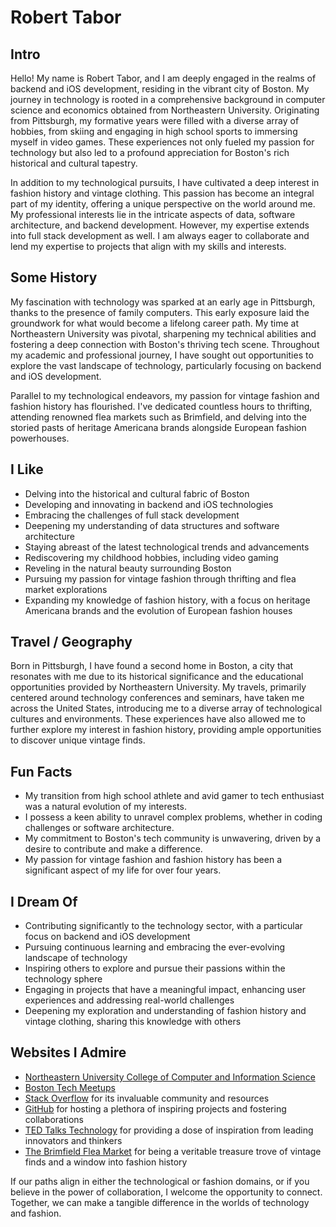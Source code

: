 # Robert Tabor

## Intro

Hello! My name is Robert Tabor, and I am deeply engaged in the realms of backend and iOS development, residing in the vibrant city of Boston. My journey in technology is rooted in a comprehensive background in computer science and economics obtained from Northeastern University. Originating from Pittsburgh, my formative years were filled with a diverse array of hobbies, from skiing and engaging in high school sports to immersing myself in video games. These experiences not only fueled my passion for technology but also led to a profound appreciation for Boston's rich historical and cultural tapestry.

In addition to my technological pursuits, I have cultivated a deep interest in fashion history and vintage clothing. This passion has become an integral part of my identity, offering a unique perspective on the world around me. My professional interests lie in the intricate aspects of data, software architecture, and backend development. However, my expertise extends into full stack development as well. I am always eager to collaborate and lend my expertise to projects that align with my skills and interests.

## Some History

My fascination with technology was sparked at an early age in Pittsburgh, thanks to the presence of family computers. This early exposure laid the groundwork for what would become a lifelong career path. My time at Northeastern University was pivotal, sharpening my technical abilities and fostering a deep connection with Boston's thriving tech scene. Throughout my academic and professional journey, I have sought out opportunities to explore the vast landscape of technology, particularly focusing on backend and iOS development.

Parallel to my technological endeavors, my passion for vintage fashion and fashion history has flourished. I've dedicated countless hours to thrifting, attending renowned flea markets such as Brimfield, and delving into the storied pasts of heritage Americana brands alongside European fashion powerhouses.

## I Like

- Delving into the historical and cultural fabric of Boston
- Developing and innovating in backend and iOS technologies
- Embracing the challenges of full stack development
- Deepening my understanding of data structures and software architecture
- Staying abreast of the latest technological trends and advancements
- Rediscovering my childhood hobbies, including video gaming
- Reveling in the natural beauty surrounding Boston
- Pursuing my passion for vintage fashion through thrifting and flea market explorations
- Expanding my knowledge of fashion history, with a focus on heritage Americana brands and the evolution of European fashion houses

## Travel / Geography

Born in Pittsburgh, I have found a second home in Boston, a city that resonates with me due to its historical significance and the educational opportunities provided by Northeastern University. My travels, primarily centered around technology conferences and seminars, have taken me across the United States, introducing me to a diverse array of technological cultures and environments. These experiences have also allowed me to further explore my interest in fashion history, providing ample opportunities to discover unique vintage finds.

## Fun Facts

- My transition from high school athlete and avid gamer to tech enthusiast was a natural evolution of my interests.
- I possess a keen ability to unravel complex problems, whether in coding challenges or software architecture.
- My commitment to Boston's tech community is unwavering, driven by a desire to contribute and make a difference.
- My passion for vintage fashion and fashion history has been a significant aspect of my life for over four years.

## I Dream Of

- Contributing significantly to the technology sector, with a particular focus on backend and iOS development
- Pursuing continuous learning and embracing the ever-evolving landscape of technology
- Inspiring others to explore and pursue their passions within the technology sphere
- Engaging in projects that have a meaningful impact, enhancing user experiences and addressing real-world challenges
- Deepening my exploration and understanding of fashion history and vintage clothing, sharing this knowledge with others

## Websites I Admire

- [Northeastern University College of Computer and Information Science](https://www.khoury.northeastern.edu/)
- [Boston Tech Meetups](https://www.meetup.com/topics/tech/us/ma/boston/)
- [Stack Overflow](https://stackoverflow.com/) for its invaluable community and resources
- [GitHub](https://github.com/) for hosting a plethora of inspiring projects and fostering collaborations
- [TED Talks Technology](https://www.ted.com/topics/technology) for providing a dose of inspiration from leading innovators and thinkers
- [The Brimfield Flea Market](https://brimfieldantiquefleamarket.com/) for being a veritable treasure trove of vintage finds and a window into fashion history

If our paths align in either the technological or fashion domains, or if you believe in the power of collaboration, I welcome the opportunity to connect. Together, we can make a tangible difference in the worlds of technology and fashion.
